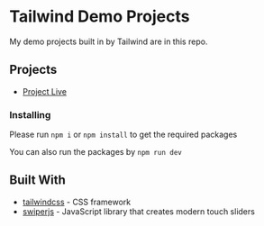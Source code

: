 # Tailwind Demo Projects
My demo projects built in by Tailwind are in this repo.
## Projects
- [Project Live](https://fm-afzal.github.io/restaurant/)
### Installing

Please run `npm i` or `npm install` to get the required packages

You can also run the packages by `npm run dev` 
## Built With

- [tailwindcss](https://tailwindcss.com/) - CSS framework
- [swiperjs](https://swiperjs.com/) - JavaScript library that creates modern touch sliders
